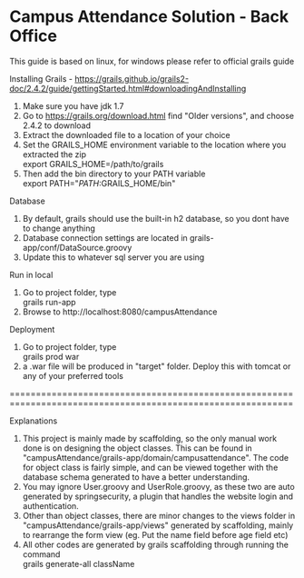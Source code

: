 # Campus Attendance Solution - Back Office  

This guide is based on linux, for windows please refer to official grails guide  

Installing Grails - https://grails.github.io/grails2-doc/2.4.2/guide/gettingStarted.html#downloadingAndInstalling  
1) Make sure you have jdk 1.7  
1) Go to https://grails.org/download.html find "Older versions", and choose 2.4.2 to download  
2) Extract the downloaded file to a location of your choice  
3) Set the GRAILS_HOME environment variable to the location where you extracted the zip  
	export GRAILS_HOME=/path/to/grails  
4) Then add the bin directory to your PATH variable  
	 export PATH="$PATH:$GRAILS_HOME/bin"  

Database
1) By default, grails should use the built-in h2 database, so you dont have to change anything
2) Database connection settings are located in grails-app/conf/DataSource.groovy
2) Update this to whatever sql server you are using
	 
Run in local  
1) Go to project folder, type  
	grails run-app  
2) Browse to http://localhost:8080/campusAttendance  
	 
Deployment  
1) Go to project folder, type  
	grails prod war  
2) a .war file will be produced in "target" folder. Deploy this with tomcat or any of your preferred tools  

============================================================================================================  

Explanations  
1) This project is mainly made by scaffolding, so the only manual work done is on designing the object classes. This can be found in "campusAttendance/grails-app/domain/campusattendance". The code for object class is fairly simple, and can be viewed together with the database schema generated to have a better understanding.  
2) You may ignore User.groovy and UserRole.groovy, as these two are auto generated by springsecurity, a plugin that handles the website login and authentication.  
3) Other than object classes, there are minor changes to the views folder in "campusAttendance/grails-app/views" generated by scaffolding, mainly to rearrange the form view (eg. Put the name field before age field etc)  
4) All other codes are generated by grails scaffolding through running the command   
	grails generate-all className  